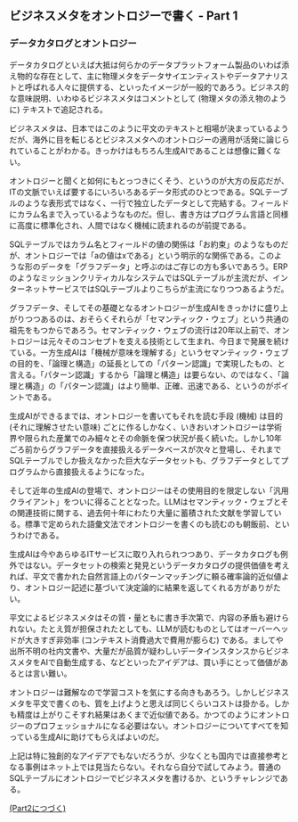 ## ビジネスメタをオントロジーで書く - Part 1

### データカタログとオントロジー

データカタログといえば大抵は何らかのデータプラットフォーム製品のいわば添え物的な存在として、主に物理メタをデータサイエンティストやデータアナリストと呼ばれる人々に提供する、といったイメージが一般的であろう。ビジネス的な意味説明、いわゆるビジネスメタはコメントとして (物理メタの添え物のように) テキストで追記される。

ビジネスメタは、日本ではこのように平文のテキストと相場が決まっているようだが、海外に目を転じるとビジネスメタへのオントロジーの適用が活発に論じられていることがわかる。きっかけはもちろん生成AIであることは想像に難くない。

オントロジーと聞くと如何にもとっつきにくそう、というのが大方の反応だが、ITの文脈でいえば要するにいろいろあるデータ形式のひとつである。SQLテーブルのような表形式ではなく、一行で独立したデータとして完結する。フィールドにカラム名まで入っているようなものだ。但し、書き方はプログラム言語と同様に高度に標準化され、人間ではなく機械に読まれるのが前提である。

SQLテーブルではカラム名とフィールドの値の関係は「お約束」のようなものだが、オントロジーでは「aの値はxである」という明示的な関係である。このような形のデータを「グラフデータ」と呼ぶのはご存じの方も多いであろう。ERPのようなミッションクリティカルなシステムではSQLテーブルが主流だが、インターネットサービスではSQLテーブルよりこちらが主流になりつつあるようだ。

グラフデータ、そしてその基礎となるオントロジーが生成AIをきっかけに盛り上がりつつあるのは、おそらくそれらが「セマンティック・ウェブ」という共通の祖先をもつからであろう。セマンティック・ウェブの流行は20年以上前で、オントロジーは元々そのコンセプトを支える技術として生まれ、今日まで発展を続けている。一方生成AIは「機械が意味を理解する」というセマンティック・ウェブの目的を、「論理と構造」の延長としての「パターン認識」で実現したもの、と言える。「パターン認識」するから「論理と構造」は要らない、のではなく、「論理と構造」の「パターン認識」はより簡単、正確、迅速である、というのがポイントである。

生成AIができるまでは、オントロジーを書いてもそれを読む手段 (機械) は目的 (それに理解させたい意味) ごとに作るしかなく、いきおいオントロジーは学術界や限られた産業でのみ細々とその命脈を保つ状況が長く続いた。しかし10年ごろ前からグラフデータを直接扱えるデータベースが次々と登場し、それまでSQLテーブルでしか扱えなかった巨大なデータセットも、グラフデータとしてプログラムから直接扱えるようになった。

そして近年の生成AIの登場で、オントロジーはその使用目的を限定しない「汎用クライアント」をついに得ることとなった。LLMはセマンティック・ウェブとその関連技術に関する、過去何十年にわたり大量に蓄積された文献を学習している。標準で定められた語彙文法でオントロジーを書くのも読むのも朝飯前、というわけである。

生成AIは今やあらゆるITサービスに取り入れられつつあり、データカタログも例外ではない。データセットの検索と発見というデータカタログの提供価値を考えれば、平文で書かれた自然言語上のパターンマッチングに頼る確率論的近似値より、オントロジー記述に基づいて決定論的に結果を返してくれる方がありがたい。

平文によるビジネスメタはその質・量ともに書き手次第で、内容の矛盾も避けられない。たとえ質が担保されたとしても、LLMが読むものとしてはオーバーヘッドが大きすぎ非効率 (コンテキスト消費過大で費用が膨らむ) である。ましてや出所不明の社内文書や、大量だが品質が疑わしいデータインスタンスからビジネスメタをAIで自動生成する、などといったアイデアは、買い手にとって価値があるとは言い難い。

オントロジーは難解なので学習コストを気にする向きもあろう。しかしビジネスメタを平文で書くのも、質を上げようと思えば同じくらいコストは掛かる。しかも精度は上がりこそすれ結果はあくまで近似値である。かつてのようにオントロジーのプロフェッショナルになる必要はない。オントロジーについてすべてを知っている生成AIに助けてもらえばよいのだ。

上記は特に独創的なアイデアでもないだろうが、少なくとも国内では直接参考となる事例はネット上では見当たらない。それなら自分で試してみよう。普通のSQLテーブルにオントロジーでビジネスメタを書けるか、というチャレンジである。

[(Part2につづく)](part2.md)